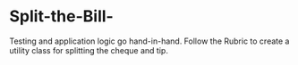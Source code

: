 # Split-the-Bill-
Testing and application logic go hand-in-hand. Follow the Rubric to create a utility class for splitting the cheque and tip.
